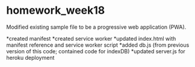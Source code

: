 # homework_week18
Modified existing sample file to be a progressive web application (PWA).

*created manifest
*created service worker
*updated index.html with manifest reference and service worker script
*added db.js (from previous version of this code; contained code for indexDB)
*updated server.js for heroku deployment

